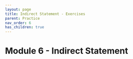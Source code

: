 ```yaml
---
layout: page
title: Indirect Statement - Exercises
parent: Practice
nav_order: 6
has_children: true
---
```


# Module 6 - Indirect Statement
